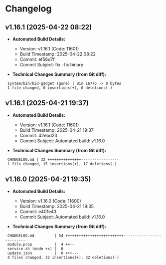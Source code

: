 # Changelog

## v1.16.1 (2025-04-22 08:22)

* **Automated Build Details:**
    * Version: v1.16.1 (Code: 11601)
    * Build Timestamp: 2025-04-22 08:22
    * Commit: ef56d7f
    * Commit Subject: fix : fix binary

* **Technical Changes Summary (from Git diff):**
```
 system/bin/hid-gadget (gone) | Bin 16776 -> 0 bytes
 1 file changed, 0 insertions(+), 0 deletions(-)
```


## v1.16.1 (2025-04-21 19:37)

* **Automated Build Details:**
    * Version: v1.16.1 (Code: 11601)
    * Build Timestamp: 2025-04-21 19:37
    * Commit: 42ebd23
    * Commit Subject: Automated build: v1.16.0

* **Technical Changes Summary (from Git diff):**
```
 CHANGELOG.md | 32 +++++++++++++++-----------------
 1 file changed, 15 insertions(+), 17 deletions(-)
```


## v1.16.0 (2025-04-21 19:35)

* **Automated Build Details:**
    * Version: v1.16.0 (Code: 11600)
    * Build Timestamp: 2025-04-21 19:35
    * Commit: e401e43
    * Commit Subject: Automated build: v1.16.0

* **Technical Changes Summary (from Git diff):**
```
 CHANGELOG.md         | 54 ++++++++++++++++++++++++++--------------------------
 module.prop          |  4 ++--
 service.sh (mode +x) |  0
 update.json          |  6 +++---
 4 files changed, 32 insertions(+), 32 deletions(-)
```